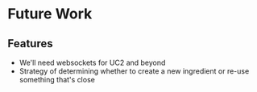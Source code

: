 # Future Work
## Features
- We'll need websockets for UC2 and beyond
- Strategy of determining whether to create a new ingredient or re-use something that's close
